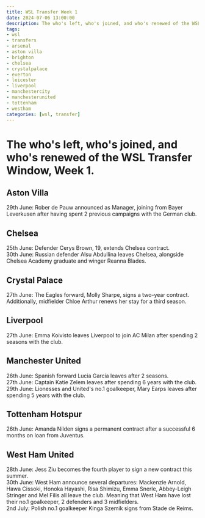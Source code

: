 ```yaml
---
title: WSL Transfer Week 1 
date: 2024-07-06 13:00:00
description: The who's left, who's joined, and who's renewed of the WSL Transfer Window, Week 1.
tags: 
- wsl
- transfers
- arsenal
- aston villa
- brighton
- chelsea
- crystalpalace
- everton
- leicester
- liverpool
- manchestercity
- manchesterunited
- tottenham
- westham
categories: [wsl, transfer]
---
```


# The who's left, who's joined, and who's renewed of the WSL Transfer Window, Week 1.

## Aston Villa
29th June: Rober de Pauw announced as Manager, joining from Bayer Leverkusen after having spent 2 previous campaigns with the German club.

## Chelsea
25th June: Defender Cerys Brown, 19, extends Chelsea contract.
<br>
30th June: Russian defender Alsu Abdullina leaves Chelsea, alongside Chelsea Academy graduate and winger Reanna Blades.

## Crystal Palace
27th June: The Eagles forward, Molly Sharpe, signs a two-year contract. Additionally, midfielder Chloe Arthur renews her stay for a third season.

## Liverpool
27th June: Emma Koivisto leaves Liverpool to join AC Milan after spending 2 seasons with the club.

## Manchester United
26th June: Spanish forward Lucia Garcia leaves after 2 seasons.
<br>
27th June: Captain Katie Zelem leaves after spending 6 years with the club.
<br>
29th June: Lionesses and United's no.1 goalkeeper, Mary Earps leaves after spending 5 years with the club. 

## Tottenham Hotspur
26th June: Amanda Nilden signs a permanent contract after a successful 6 months on loan from Juventus.

## West Ham United
28th June: Jess Ziu becomes the fourth player to sign a new contract this summer.
<br>
30th June: West Ham announce several departures: Mackenzie Arnold, Hawa Cissoki, Honoka Hayashi, Risa Shimizu, Emma Snerle, Abbey-Leigh Stringer and Mel Filis all leave the club. Meaning that West Ham have lost their no.1 goalkeeper, 2 defenders and 3 midfielders. 
<br>
2nd July: Polish no.1 goalkeeper Kinga Szemik signs from Stade de Reims.

